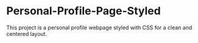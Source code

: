 # Personal-Profile-Page-Styled
This project is a personal profile webpage styled with CSS for a clean and centered layout.

